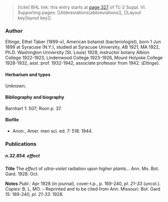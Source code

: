 > [!cite] BHL link: this entry starts at [page 327](https://www.biodiversitylibrary.org/item/103835#page/337/mode/1up) of TL-2 Suppl. VI.
> Supporting pages: [[Abbreviations|abbreviations]], [[Layout key|layout key]].

### Author

Eltinge, Ethel Taber (1899-x), American botanist (bacteriologist), born 1 Jun 1899 at Syracuse (N.Y.), studied at Syracuse University, AB 1921, MA 1922, Ph.D. Washington University (St. Louis) 1928, instructor botany Albion College 1922-1923, Lindenwood College 1923-1926, Mount Holyoke College 1928-1932, asst. prof. 1932-1942, associate professor from 1942. (*Eltinge*).

#### Herbarium and types

Unknown.

#### Bibliography and biography

Barnhart 1: 507; Roon p. 37.

#### Biofile

- Anon., Amer. men sci. ed. 7: 518. 1944.

### Publications

##### n.32.854. effect

**Title**
The *effect* of *ultra-violet* radiation upon *higher plants*... Ann. Mo. Bot. Gard. 1928. Oct.

**Notes**
*Publ*.: Apr 1928 (in journal), cover-t.p., p. 169-240, *pl. 21-33* (uncol.). *Copies*: B, L, MO. – Reprinted and to be cited from Ann. Missouri. Bot. Gard 15: 169-240, *pl. 21-33.* 1928.

